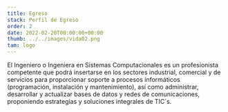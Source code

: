 ```yaml
---
title: Egreso
stack: Perfil de Egreso
order: 2
date: 2022-02-20T00:00:00+00:00
thumb: ../../images/vida02.png
tam: logo
---
```

<p class="textoJustificado tab-general">
 El Ingeniero o Ingeniera en Sistemas Computacionales es un profesionista competente que podrá insertarse en los sectores industrial, comercial y de servicios para proporcionar soporte a procesos informáticos (programación, instalación y mantenimiento), así como administrar, desarrollar y actualizar bases de datos y redes de comunicaciones, proponiendo estrategias y soluciones integrales de TIC´s.
</p>